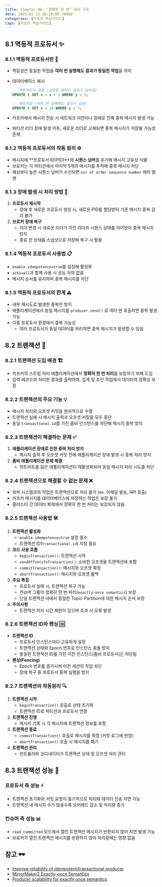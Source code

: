```yaml
---
title: Chapter 08. ‘정확히 한 번’ 의미 구조
date: 2025-01-12 10:10:00 +0900
categories: [카프카 핵심가이드]
tags: [카프카 핵심가이드]
---
```


## **8.1 멱등적 프로듀서 ✨**

### **8.1.1 멱등적 프로듀서란 🤔**
- 멱등성은 동일한 작업을 **여러 번 실행해도 결과가 동일한 작업**을 의미
- 데이터베이스 예시
    
    ```sql
    -- 멱등적이지 않음 (실행할 때마다 결과가 달라짐)
    UPDATE t SET x = x + 1 WHERE y = 5;
    
    -- 멱등적임 (여러 번 실행해도 결과가 같음)
    UPDATE t SET x = 18 WHERE y = 5;
    ```
    
- 카프카에서 메시지 전송 시 네트워크 지연이나 장애로 인해 중복 메시지 발생 가능
- 파티션 리더 장애 발생 이후, 새로운 리더로 교체되면 중복 메시지가 저장될 가능성 존재


### **8.1.2 멱등적 프로듀서의 작동 원리 ⚙️**

- 메시지에 **프로듀서 ID(PID)**와 **시퀀스 넘버**를 추가해 메시지 고유성 식별
- 브로커는 각 파티션에서 마지막 5개의 메시지를 추적해 중복 메시지 차단
- 예상보다 높은 시퀀스 넘버가 수신되면 `out of order sequence number` 에러 발생


### **8.1.3 장애 발생 시 처리 방법 🚨**

1. **프로듀서 재시작**
    - 장애 후 새로운 프로듀서 생성 시, 새로운 PID를 할당받아 기존 메시지 중복 감지 불가
2. **브로커 장애 복구**
    - 리더 변경 시 새로운 리더가 이전 리더의 시퀀스 상태를 이어받아 중복 메시지 방지
    - 종료 전 상태를 스냅샷으로 저장해 복구 시 활용


### **8.1.4 멱등적 프로듀서 사용법 📋**

- `enable.idempotence=true`를 설정해 활성화
- `acks=all`과 함께 사용 시 성능 저하 없음
- 메시지 순서를 유지하며 중복 메시지를 차단


### **8.1.5 멱등적 프로듀서의 한계 ⚠️**

- 내부 재시도로 발생한 중복만 방지
- 애플리케이션에서 동일 메시지를 `producer.send()` 로 여러 번 호출하면 중복 발생 가능
- 다중 프로듀서 환경에서 중복 가능성
    - 여러 프로듀서가 동일 데이터를 처리하면 중복 메시지가 발생할 수 있음


## **8.2 트랜잭션 🔄**

### **8.2.1 트랜잭션 도입 배경 🏗️**

- 카프카의 스트림 처리 애플리케이션에서 **정확히 한 번 처리**를 보장하기 위해 도입
- 입력 레코드와 처리한 결과를 출력하며, 집계 및 조인 작업에서 데이터의 정확성 보장


### **8.2.2 트랜잭션의 주요 기능 💡**

- 메시지 처리와 오프셋 커밋을 원자적으로 수행
- 트랜잭션 실패 시 메시지 출력과 오프셋 커밋을 모두 중단
- 동일 `transactional.id`를 가진 좀비 인스턴스를 차단해 메시지 중복 방지


### **8.2.3 트랜잭션이 해결하는 문제 ✅**

1. **애플리케이션 장애로 인한 중복 처리 방지**
    - 메시지 출력 후 오프셋 커밋 전에 애플리케이션 장애 발생 시 중복 처리 방지
2. **좀비 애플리케이션 문제 해결**
    - 하트비트를 잃은 애플리케이션이 재활성화되어 동일 메시지 처리 시도를 차단


### **8.2.4 트랜잭션으로 해결할 수 없는 문제 ❌**

- 외부 시스템과의 작업은 트랜잭션으로 처리 불가 (ex. 이메일 발송, API 호출)
- 카프카 메시지를 데이터베이스에 저장하는 작업은 보장 불가
- 클러스터 간 데이터 복제에서 정확히 한 번 처리는 보장되지 않음


### **8.2.5 트랜잭션 사용법 🛠️**

1. **트랜잭션 활성화**
    - `enable.idempotence=true` 설정 필수
    - 트랜잭션 ID(`transactional.id`) 지정 필요
2. **코드 사용 흐름**
    - `beginTransaction()`: 트랜잭션 시작
    - `sendOffsetsToTransaction()`: 소비한 오프셋을 트랜잭션에 포함
    - `commitTransaction()`: 메시지와 오프셋 확정
    - `abortTransaction()`: 메시지와 오프셋 롤백
3. **주요 특징**
    - 프로듀서 실패 시, 트랜잭션 복구 가능
    - 컨슈머 그룹의 정확히 한 번 처리(`exactly-once semantics`) 보장
    - 단일 트랜잭션 내에서 동일한 Topic-Partition에 대한 메시지 순서 보장
4. **주의사항**
    - 트랜잭션 처리 시간 제한이 있으며 초과 시 오류 발생


### **8.2.6 트랜잭션 ID와 펜싱 🆔**

- **트랜잭션 ID**
    - 프로듀서 인스턴스마다 고유하게 설정
    - 트랜잭션 상태와 Epoch 번호로 인스턴스 충돌 방지
    - 동일한 트랜잭션 ID를 가진 이전 인스턴스(좀비 프로듀서)는 차단됨
- **펜싱(Fencing)**
    - Epoch 번호를 증가시켜 이전 세션의 작업 차단
    - 장애 복구 중 프로듀서 중복 실행을 방지


### **8.2.7 트랜잭션의 작동원리 🔍**

1. **트랜잭션 시작**
    - `beginTransaction()` 호출로 상태 초기화
    - 트랜잭션 ID로 파티션과 프로듀서 연결
2. **트랜잭션 진행**
    - 메시지 기록 시 각 메시지에 트랜잭션 정보를 포함
3. **트랜잭션 종료**
    - `commitTransaction()` 호출로 메시지를 확정 (커밋 로그에 반영)
    - `abortTransaction()` 호출 시 메시지를 폐기
4. **트랜잭션 관리**
    - 컨트롤러와 코디네이터가 트랜잭션 상태 및 오프셋 처리 관리


## **8.3 트랜잭션 성능 🚀**

### **프로듀서 측 성능 ⚡**
- 트랜잭션 초기화와 커밋 요청이 동기적으로 처리돼 데이터 전송 지연 가능
- 트랜잭션 내 메시지 수가 많을수록 오버헤드 감소 및 처리량 증가

### **컨슈머 측 성능 📊**
- `read_committed` 모드에서 열린 트랜잭션 메시지가 반환되지 않아 지연 발생 가능
- 브로커가 열린 트랜잭션 메시지를 반환하지 않아 처리량에는 영향 없음


## **참고 🕶️**
- [Improve reliability of idempotent/transactional producer](https://cwiki.apache.org/confluence/pages/viewpage.action?pageId=89068820)
- [MirrorMaker2 Exactly-once Semantics](https://cwiki.apache.org/confluence/display/KAFKA/KIP-656%3A+MirrorMaker2+Exactly-once+Semantics)
- [Producer scalability for exactly once semantics](https://cwiki.apache.org/confluence/display/KAFKA/KIP-447%3A+Producer+scalability+for+exactly+once+semantics)
